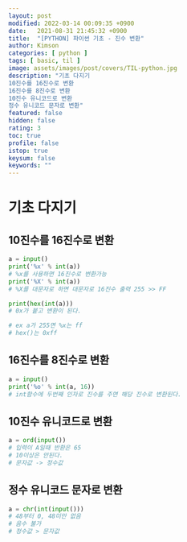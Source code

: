 ```yaml
---
layout: post
modified: 2022-03-14 00:09:35 +0900
date:   2021-08-31 21:45:32 +0900
title:  "[PYTHON] 파이썬 기초 - 진수 변환"
author: Kimson
categories: [ python ]
tags: [ basic, til ]
image: assets/images/post/covers/TIL-python.jpg
description: "기초 다지기
10진수를 16진수로 변환
16진수를 8진수로 변환
10진수 유니코드로 변환
정수 유니코드 문자로 변환"
featured: false
hidden: false
rating: 3
toc: true
profile: false
istop: true
keysum: false
keywords: ""
---
```


# 기초 다지기

## 10진수를 16진수로 변환

```python
a = input()
print('%x' % int(a))
# %x를 사용하면 16진수로 변환가능
print('%X' % int(a))
# %X를 대문자로 하면 대문자로 16진수 출력 255 >> FF

print(hex(int(a)))
# 0x가 붙고 변환이 된다.

# ex a가 255면 %x는 ff
# hex()는 0xff
```

## 16진수를 8진수로 변환

```python
a = input()
print('%o' % int(a, 16))
# int함수에 두번째 인자로 진수를 주면 해당 진수로 변환된다.
```

## 10진수 유니코드로 변환

```python
a = ord(input())
# 입력이 A일때 반환은 65
# 10이상은 안된다.
# 문자값 -> 정수값
```

## 정수 유니코드 문자로 변환

```python
a = chr(int(input()))
# 48부터 0, 48미만 없음
# 음수 불가
# 정수값 > 문자값
```